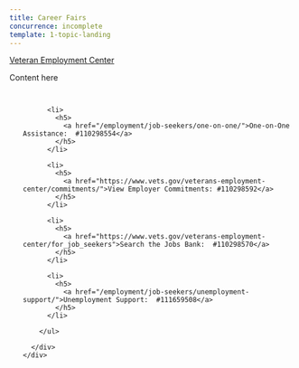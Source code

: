 ```yaml
---
title: Career Fairs
concurrence: incomplete
template: 1-topic-landing
---
```


<div class="main" role="main" markdown="0">

<div class="action-bar">
  <div class="row">
    <div class="small-12 columns">
      <a class="usa-button-primary" href="/veteran-employment-center/">Veteran Employment Center</a>
    </div>
  </div>
</div>

<div class="section one" markdown="0">
<div class="primary" markdown="0">
<div class="row" markdown="0">
<div class="small-12 columns" markdown="1">

Content here

</div>
</div>
</div>


<div class="navigation">
  <div class="row">
    <div class="small-12 columns">
        <ul class="small-block-grid-1 medium-block-grid-3 cards small">

          <li>
            <h5>
              <a href="/employment/job-seekers/one-on-one/">One-on-One Assistance:  #110298554</a>
            </h5>  
          </li>

          <li>
            <h5>
              <a href="https://www.vets.gov/veterans-employment-center/commitments/">View Employer Commitments: #110298592</a>
            </h5>  
          </li>

          <li>
            <h5>
              <a href="https://www.vets.gov/veterans-employment-center/for_job_seekers">Search the Jobs Bank:  #110298570</a>
            </h5>  
          </li>  

          <li>
            <h5>
              <a href="/employment/job-seekers/unemployment-support/">Unemployment Support:  #111659508</a>
            </h5>  
          </li>    

        </ul>

      </div>
    </div>  
  </div>






</div>
